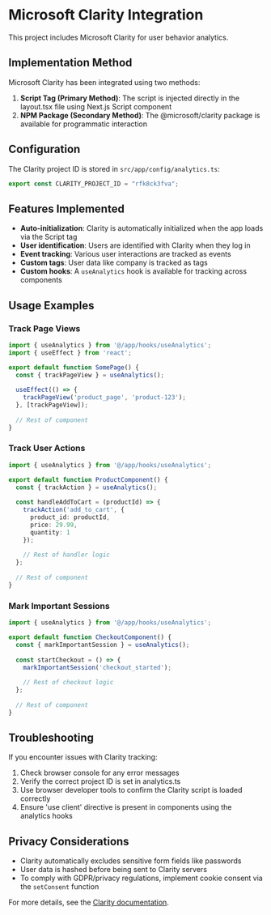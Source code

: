 # Microsoft Clarity Integration

This project includes Microsoft Clarity for user behavior analytics.

## Implementation Method

Microsoft Clarity has been integrated using two methods:

1. **Script Tag (Primary Method)**: The script is injected directly in the layout.tsx file using Next.js Script component
2. **NPM Package (Secondary Method)**: The @microsoft/clarity package is available for programmatic interaction

## Configuration

The Clarity project ID is stored in `src/app/config/analytics.ts`:

```typescript
export const CLARITY_PROJECT_ID = "rfk8ck3fva";
```

## Features Implemented

- **Auto-initialization**: Clarity is automatically initialized when the app loads via the Script tag
- **User identification**: Users are identified with Clarity when they log in 
- **Event tracking**: Various user interactions are tracked as events
- **Custom tags**: User data like company is tracked as tags
- **Custom hooks**: A `useAnalytics` hook is available for tracking across components

## Usage Examples

### Track Page Views

```typescript
import { useAnalytics } from '@/app/hooks/useAnalytics';
import { useEffect } from 'react';

export default function SomePage() {
  const { trackPageView } = useAnalytics();
  
  useEffect(() => {
    trackPageView('product_page', 'product-123');
  }, [trackPageView]);
  
  // Rest of component
}
```

### Track User Actions

```typescript
import { useAnalytics } from '@/app/hooks/useAnalytics';

export default function ProductComponent() {
  const { trackAction } = useAnalytics();
  
  const handleAddToCart = (productId) => {
    trackAction('add_to_cart', { 
      product_id: productId,
      price: 29.99,
      quantity: 1
    });
    
    // Rest of handler logic
  };
  
  // Rest of component
}
```

### Mark Important Sessions

```typescript
import { useAnalytics } from '@/app/hooks/useAnalytics';

export default function CheckoutComponent() {
  const { markImportantSession } = useAnalytics();
  
  const startCheckout = () => {
    markImportantSession('checkout_started');
    
    // Rest of checkout logic
  };
  
  // Rest of component
}
```

## Troubleshooting

If you encounter issues with Clarity tracking:

1. Check browser console for any error messages
2. Verify the correct project ID is set in analytics.ts
3. Use browser developer tools to confirm the Clarity script is loaded correctly
4. Ensure 'use client' directive is present in components using the analytics hooks

## Privacy Considerations

- Clarity automatically excludes sensitive form fields like passwords
- User data is hashed before being sent to Clarity servers
- To comply with GDPR/privacy regulations, implement cookie consent via the `setConsent` function

For more details, see the [Clarity documentation](https://clarity.microsoft.com/docs). 